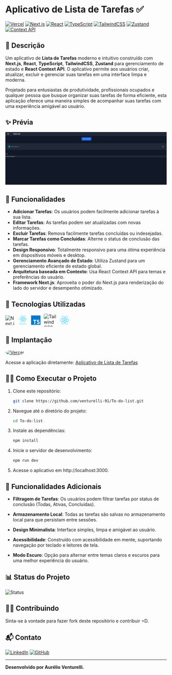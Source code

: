 # Aplicativo de Lista de Tarefas ✅

[![Vercel](https://img.shields.io/badge/vercel-%23000000.svg?style=for-the-badge&logo=vercel&logoColor=white)](https://to-do-list-app.vercel.app/)
[![Next.js](https://img.shields.io/badge/next.js-000000?style=for-the-badge&logo=nextdotjs&logoColor=white)](https://nextjs.org/)
[![React](https://img.shields.io/badge/react-%2320232a.svg?style=for-the-badge&logo=react&logoColor=%2361DAFB)](https://reactjs.org/)
[![TypeScript](https://img.shields.io/badge/typescript-%23007ACC.svg?style=for-the-badge&logo=typescript&logoColor=white)](https://www.typescriptlang.org/)
[![TailwindCSS](https://img.shields.io/badge/tailwindcss-%2338B2AC.svg?style=for-the-badge&logo=tailwind-css&logoColor=white)](https://tailwindcss.com/)
[![Zustand](https://img.shields.io/badge/zustand-%2320232a.svg?style=for-the-badge&logo=react&logoColor=%2361DAFB)](https://github.com/pmndrs/zustand)
[![Context API](https://img.shields.io/badge/Context--API-%2320232a.svg?style=for-the-badge&logo=react&logoColor=%2361DAFB)](https://reactjs.org/docs/context.html)

## 📝 Descrição

Um aplicativo de **Lista de Tarefas** moderno e intuitivo construído com **Next.js**, **React**, **TypeScript**, **TailwindCSS**, **Zustand** para gerenciamento de estado e **React Context API**. O aplicativo permite aos usuários criar, atualizar, excluir e gerenciar suas tarefas em uma interface limpa e moderna.

Projetado para entusiastas de produtividade, profissionais ocupados e qualquer pessoa que busque organizar suas tarefas de forma eficiente, esta aplicação oferece uma maneira simples de acompanhar suas tarefas com uma experiência amigável ao usuário.

## ✨ Prévia

<img src="https://github.com/venturelli-91/To-do-list/raw/main/todo_project.png" alt="Prévia do Aplicativo de Lista de Tarefas" width="600"/>

## 📌 Funcionalidades

- **Adicionar Tarefas**: Os usuários podem facilmente adicionar tarefas à sua lista.
- **Editar Tarefas**: As tarefas podem ser atualizadas com novas informações.
- **Excluir Tarefas**: Remova facilmente tarefas concluídas ou indesejadas.
- **Marcar Tarefas como Concluídas**: Alterne o status de conclusão das tarefas.
- **Design Responsivo**: Totalmente responsivo para uma ótima experiência em dispositivos móveis e desktop.
- **Gerenciamento Avançado de Estado**: Utiliza Zustand para um gerenciamento eficiente de estado global.
- **Arquitetura baseada em Contexto**: Usa React Context API para temas e preferências do usuário.
- **Framework Next.js**: Aproveita o poder do Next.js para renderização do lado do servidor e desempenho otimizado.

## 🚀 Tecnologias Utilizadas

<div style="display: inline-flex; gap: 10px; align-items: center;">
  <img src="https://assets.vercel.com/image/upload/v1662130559/nextjs/Icon_dark_background.png" alt="Next.js" width="30" height="30"/>
  <img src="https://raw.githubusercontent.com/devicons/devicon/master/icons/react/react-original-wordmark.svg" alt="React" width="30" height="30"/>
  <img src="https://raw.githubusercontent.com/devicons/devicon/master/icons/typescript/typescript-original.svg" alt="TypeScript" width="30" height="30"/>
  <img src="https://www.vectorlogo.zone/logos/tailwindcss/tailwindcss-icon.svg" alt="TailwindCSS" width="40" height="40"/>
  <img src="https://raw.githubusercontent.com/devicons/devicon/master/icons/react/react-original.svg" alt="Context API" width="30" height="30"/>
</div>

## 🚢 Implantação

<a href="https://to-do-list-app.vercel.app/" target="_blank">
  <img src="https://logowik.com/content/uploads/images/vercel1868.jpg" alt="Vercel" width="40" height="40" style="border-radius: 50%; background-color: white;"/>
</a>

Acesse a aplicação diretamente: [Aplicativo de Lista de Tarefas](https://to-do-list-woad-alpha-48.vercel.app/)

## 🏃‍♂️ Como Executar o Projeto

1. Clone este repositório:

   ```bash
   git clone https://github.com/venturelli-91/To-do-list.git
   ```

2. Navegue até o diretório do projeto:

   ```bash
   cd To-do-list
   ```

3. Instale as dependências:

   ```bash
   npm install
   ```

4. Inicie o servidor de desenvolvimento:

   ```bash
   npm run dev
   ```

5. Acesse o aplicativo em http://localhost:3000.

## 🌟 Funcionalidades Adicionais

- **Filtragem de Tarefas**: Os usuários podem filtrar tarefas por status de conclusão (Todas, Ativas, Concluídas).

- **Armazenamento Local**: Todas as tarefas são salvas no armazenamento local para que persistam entre sessões.

- **Design Minimalista**: Interface simples, limpa e amigável ao usuário.

- **Acessibilidade**: Construído com acessibilidade em mente, suportando navegação por teclado e leitores de tela.

- **Modo Escuro**: Opção para alternar entre temas claros e escuros para uma melhor experiência do usuário.

## 📊 Status do Projeto

![Status](https://img.shields.io/badge/Status-Em%20Desenvolvimento-brightgreen)

## 👨‍💻 Contribuindo

Sinta-se à vontade para fazer fork deste repositório e contribuir =D.

## 📬 Contato

[![LinkedIn](https://img.shields.io/badge/LinkedIn-0077B5?style=for-the-badge&logo=linkedin&logoColor=white)](https://www.linkedin.com/in/aurelioventurelli)
[![GitHub](https://img.shields.io/badge/GitHub-100000?style=for-the-badge&logo=github&logoColor=white)](https://github.com/venturelli-91)

---

<strong>Desenvolvido por Aurélio Venturelli.</strong>


